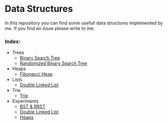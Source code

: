 # Data Structures
In this repository you can find some usefull data structures implemented by me.
If you find an issue please write to me.

### Index:
- Trees
  -  [Binary Search Tree](binary%20search%20tree/)
  -  [Randomized Binary Search Tree](randomized%20bst/)
- Heaps
  -  [Fibonacci Heap](fibonacci%20heap/)
- Lists
  -  [Double Linked List](linked%20list/)
- Trie
  -  [Trie](trie/)
- Experiments
  - [BST & RBST](Experimentation/rbst/img/)
  - [Double Linked List](Experimentation/linked_list/img/)
  - [Heaps](Experimentation/heaps/img/)
